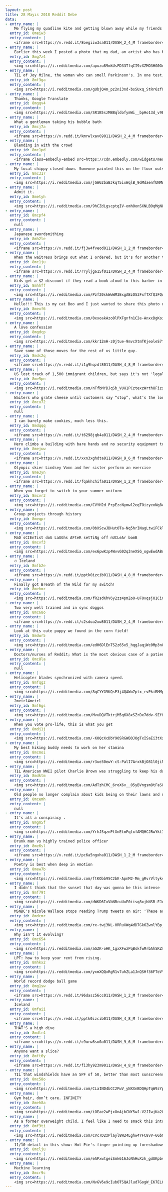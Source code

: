```yaml
---
layout: post
title: 28 Mayıs 2018 Reddit Debe
data:
- entry_name: |
    Me flying my quadline kite and getting blown away while my friends are no help..
  entry_id: 8meiw3
  entry_content: |
    <iframe src=https://v.redd.it/8oegiiw3sa011/DASH_2_4_M frameborder=0></iframe>
- entry_name: |
    Earlier this week I posted a photo that my dad, an artist who has been struggling with depression, had drawn. He was overwhelmed with the response, and said I could post another if I wanted! I had a lot of requests for more of his work, so here’s another piece he’s done.
  entry_id: 8mg7z4
  entry_content: |
    <img src=https://i.redditmedia.com/apuzu89mkUsFD33TfqCI9zXZMO3HG0GdiXDywYs8UD8.jpg?s=67ff59322f7e32efc70deeeacb770de6 frameborder=0>
- entry_name: |
    TIL of Joy Milne, the woman who can smell Parkinson's. In one test, she was given 12 t-shirts, 6 from those who have Parkinson's and 6 from those without. She identified 11 of them but was adamant that one control subject had Parkinson's. 8 months later that subject was diagnosed with Parkinson's.
  entry_id: 8mf3ga
  entry_content: |
    <img src=https://i.redditmedia.com/gUbjQ4m_pz2ni3nd-bsSUxq_StRr6zfUD0eCoJFokyY.jpg?s=1236f331f080ea6fcc3313499ed0a8ae frameborder=0>
- entry_name: |
    Thanks, Google Translate
  entry_id: 8mgqv4
  entry_content: |
    <img src=https://i.redditmedia.com/SR1B5szMBBqldofymWi__bpHo13d_v9E-WWz8tlsj08.jpg?s=3fad582d072e92dd88805099e4e777c6 frameborder=0>
- entry_name: |
    What a gentleman taking his bubble bath
  entry_id: 8mcj7a
  entry_content: |
    <iframe src=https://v.redd.it/kmrwlxav69011/DASH_2_4_M frameborder=0></iframe>
- entry_name: |
    Blending in with the crowd
  entry_id: 8mc1pd
  entry_content: |
    <iframe class=embedly-embed src=https://cdn.embedly.com/widgets/media.html?src=https%3A%2F%2Fgfycat.com%2Fifr%2FIllustriousAmpleClingfish&url=https%3A%2F%2Fgfycat.com%2Fillustriousampleclingfish&image=https%3A%2F%2Fthumbs.gfycat.com%2FIllustriousAmpleClingfish-size_restricted.gif&key=522baf40bd3911e08d854040d3dc5c07&type=text%2Fhtml&schema=gfycat width=600 height=600 scrolling=no frameborder=0 allowfullscreen></iframe>
- entry_name: |
    My local chippy closed down. Someone painted this on the floor outside it.
  entry_id: 8mc317
  entry_content: |
    <img src=https://i.redditmedia.com/jGW62baBJkqT5ixWqlB_9dMdaenfUNMWm8Qt6Pf0AF8.jpg?s=30940855749502a9579162cea6770a28 frameborder=0>
- entry_name: |
    Admit it.
  entry_id: 8metyh
  entry_content: |
    <img src=https://i.redditmedia.com/9hCZdLgscptqIV-omhOonSXNLB9qMgN82jFBkwvxktA.jpg?s=89b3a08ce32d239a7b5501f813151bd7 frameborder=0>
- entry_name: |
  entry_id: 8mcpf4
  entry_content: |
    null
- entry_name: |
    Japanese swordsmithing
  entry_id: 8mh2le
  entry_content: |
    <iframe src=https://v.redd.it/fj3w4fveod011/DASH_1_2_M frameborder=0></iframe>
- entry_name: |
    When the waitress brings out what I ordered, but it's for another table.
  entry_id: 8mc1ju
  entry_content: |
    <iframe src=https://v.redd.it/rryljg615f011/DASH_2_4_M frameborder=0></iframe>
- entry_name: |
    Kids get a $2 discount if they read a book aloud to this barber in Michigan while he sorts them out
  entry_id: 8mhhff
  entry_content: |
    <img src=https://i.redditmedia.com/Pzf20skWwWM3ExgABzOS3FxfTXfQ3FQq3clng8Wr1YE.jpg?s=277f0e8bffffcd3d6fb88068e05a00f0 frameborder=0>
- entry_name: |
    Hello!!! This is my cat Boo and I just wanted to share this photo of her if that's okay.
  entry_id: 8mexf6
  entry_content: |
    <img src=https://i.redditmedia.com/0xxoakAzo0lPXFgnfn1C2e-AnxxDgKoicZb9FgSOYxA.jpg?s=f6ec2f6ecdddbba54a0cbe05a8affd94 frameborder=0>
- entry_name: |
    A love confession
  entry_id: 8mgdcp
  entry_content: |
    <img src=https://i.redditmedia.com/kkr12mH-z0jtue-9mvcXtmTKjeoleS7fYS70o8wpH-8.jpg?s=a0c0e12fe6c7e7f6637b51064aaccbe6 frameborder=0>
- entry_name: |
    Save some of those moves for the rest of us little guy.
  entry_id: 8mds2q
  entry_content: |
    <iframe src=https://v.redd.it/i1g9hqzdt8011/DASH_4_8_M frameborder=0></iframe>
- entry_name: |
    US lost track of 1,500 immigrant children, but says it's not 'legally responsible'
  entry_id: 8me5pn
  entry_content: |
    <img src=https://i.redditmedia.com/nTfbMYDJqSb_VUH1PCztexzWrth8FizzPTttphYV5y8.jpg?s=135d4e76ce78000e6cfd28fa81c9c8c1 frameborder=0>
- entry_name: |
    Waiters who grate cheese until customers say “stop”, what’s the longest you’ve ever gone for?
  entry_id: 8mcu72
  entry_content: |
    null
- entry_name: |
    I can barely make cookies, much less this.
  entry_id: 8mdqqq
  entry_content: |
    <iframe src=https://v.redd.it/t6298jqb4a011/DASH_2_4_M frameborder=0></iframe>
- entry_name: |
    Hero climbs a building with bare hands and no security equipment to save a kid
  entry_id: 8mejuw
  entry_content: |
    <iframe src=https://v.redd.it/xxn3xghdta011/DASH_9_6_M frameborder=0></iframe>
- entry_name: |
    Olympic skier Lindsey Vonn and her sister perform an exercise
  entry_id: 8me3yn
  entry_content: |
    <iframe src=https://v.redd.it/fqakhchifa011/DASH_1_2_M frameborder=0></iframe>
- entry_name: |
    When you forget to switch to your summer uniform
  entry_id: 8mcvr3
  entry_content: |
    <img src=https://i.redditmedia.com/CVYH2d_PrpEzcNymwl2eqTOizyeoNg84JS28uqc6CMI.png?s=9dc9ba0a97229c705e312cf1610ce17c frameborder=0>
- entry_name: |
    Group projects through history
  entry_id: 8meqpr
  entry_content: |
    <img src=https://i.redditmedia.com/0bXScwJDHutOTa-Nq5hrINagLtwiFCklcnCk5XZWpfs.png?s=db3f4572a8e273ff064fb65c199d9df5 frameborder=0>
- entry_name: |
    MaD sCIEnTist doG LaUGhs AFteR setTiNg off nUCLeAr bomB
  entry_id: 8mcvf3
  entry_content: |
    <img src=https://i.redditmedia.com/ex6pwKzp4WvvG02q3neXSG_ogwEwdABdxPQuaHO4KkY.jpg?s=c7c67332ebaac4dc5702b47bad61eff2 frameborder=0>
- entry_name: |
    🔥 Iceland
  entry_id: 8mfb2e
  entry_content: |
    <iframe src=https://v.redd.it/pptk0izcib011/DASH_4_8_M frameborder=0></iframe>
- entry_name: |
    Finally got Breath of the Wild for my switch!
  entry_id: 8mehmr
  entry_content: |
    <img src=https://i.redditmedia.com/fR2sdKhV6y2zz4pmZoO-UFOvqsj01CiG4QUup8--RdU.jpg?s=7e21f167baa07966f7942085f7adddc4 frameborder=0>
- entry_name: |
    Two very well trained and in sync doggos
  entry_id: 8mc68o
  entry_content: |
    <iframe src=https://v.redd.it/c2sdoa2xw8011/DASH_2_4_M frameborder=0></iframe>
- entry_name: |
    Look at this cute puppy we found in the corn field!
  entry_id: 8mdwr5
  entry_content: |
    <img src=https://i.redditmedia.com/edH6DlEnTS2z65x5_hqgJaqjWc0Mp3nGgyZw52pxlTQ.jpg?s=d32d87f7c24ad0fe36bd8a8267a4dd6f frameborder=0>
- entry_name: |
    Doctors/nurses of Reddit; What is the most obvious case of a patient 'faking it' you have ever seen?
  entry_id: 8mc8la
  entry_content: |
    null
- entry_name: |
    Helicopter blades synchronized with camera speed.
  entry_id: 8mfqgz
  entry_content: |
    <img src=https://i.redditmedia.com/8qCYYG5KQsP3j4QAWo7ptx_rvPkiRMMpu6uzYGsiiaI.gif?fm=jpg&s=4a0048f63ff57fe47548a4dc9e8c6af4 frameborder=0>
- entry_name: |
    2meirl4meirl
  entry_id: 8mf6gs
  entry_content: |
    <img src=https://i.redditmedia.com/MvuDQVTktrjM5q6X8xSZrDx7ddv-9ZfHC4igmiy1PVU.jpg?s=64c0f4defe4759179f3338dad1e6308a frameborder=0>
- entry_name: |
    When you vote pro-life, this is what you get
  entry_id: 8mdj1j
  entry_content: |
    <img src=https://i.redditmedia.com/-K0QcXcDbY9OSRGWBOJOgTxISaEi3tXzq6na8TPEFsk.jpg?s=030e5e14f7177f754f05cca4d41c403a frameborder=0>
- entry_name: |
    My best hiking buddy needs to work on her stamina
  entry_id: 8mcmoi
  entry_content: |
    <img src=https://i.redditmedia.com/r3ue30ewY-cS-PalI7ArxkBjO81l0jiNQqom2WizQ14.jpg?s=180c8563e1e7d88308ebe1b794df2620 frameborder=0>
- entry_name: |
    TIL American WWII pilot Charlie Brown was struggling to keep his damaged bomber airborne in the skies over Germany in 1943 when Luftwaffe ace Hanz Stigler flew alongside. Instead of firing due to how much damage the bomber had taken as he thought it would be dishonorable, Stigler gave a salute.
  entry_id: 8mdktm
  entry_content: |
    <img src=https://i.redditmedia.com/AdTzhCMC_6roX6v__05yBVngsm8tFaSQhNTt4GSsTnI.jpg?s=5bf7ed7bbb55f7ae309a7798eac95bbe frameborder=0>
- entry_name: |
    Old people no longer complain about kids being on their lawns and now complain about kids not playing outside
  entry_id: 8mcemh
  entry_content: |
    null
- entry_name: |
    It’s all a conspiracy .
  entry_id: 8mgm5f
  entry_content: |
    <img src=https://i.redditmedia.com/YrhJSqznPtXnEtmFqlxfAMQHCJRwYktI6-iS61IWBGM.jpg?s=0a6a116eb530f02009871746d591fc85 frameborder=0>
- entry_name: |
    Drunk man vs highly trained police officer
  entry_id: 8me6sl
  entry_content: |
    <iframe src=https://v.redd.it/pc6a5ngxha011/DASH_1_2_M frameborder=0></iframe>
- entry_name: |
    Poetry is best when deep in emotion
  entry_id: 8mew7b
  entry_content: |
    <img src=https://i.redditmedia.com/ftKObb95C2bE-ApnM2-Mm_gRvrVltyk47NUGpdtw_EA.jpg?s=8c2288acc845a4caa69ad711694633bd frameborder=0>
- entry_name: |
    I didn't think that the sunset that day was gonna be this intense
  entry_id: 8mf79t
  entry_content: |
    <img src=https://i.redditmedia.com/dWKD6IxVbNBcuUuE0iisq8xjhNSB-FJu32DAZ9D1xyI.jpg?s=d2399e199666fd8d8844c2b7fcdd2d80 frameborder=0>
- entry_name: |
    MSNBC's Nicole Wallace stops reading Trump tweets on air: 'These are boldface lies'
  entry_id: 8mdcmr
  entry_content: |
    <img src=https://i.redditmedia.com/rx-twj3NL-0RRuXWg4dD7Gk6ZwnlYBp_vfKwrVDPwGk.jpg?s=c0c567e1f22dca55014e9ebe18c97414 frameborder=0>
- entry_name: |
    Why isn't it evolving?
  entry_id: 8mc654
  entry_content: |
    <img src=https://i.redditmedia.com/aGZK-oHK_1gxXFwzPqBskfwMrbAhSKZmC1iOe4e96qs.jpg?s=5dff2b1cc761dcecc7ddc2f0c8a85320 frameborder=0>
- entry_name: |
    LPT: how to keep your rent from rising.
  entry_id: 8mhkx2
  entry_content: |
    <img src=https://i.redditmedia.com/yxmXQQxRgR1v7uhZLa1JnQSHf36FTeVYJfup_RvUZRY.png?s=a1632d43ab62444ed80e59edaf48b05a frameborder=0>
- entry_name: |
    World record dodge ball game
  entry_id: 8mg1sw
  entry_content: |
    <iframe src=https://v.redd.it/96dasz56cc011/DASH_1_2_M frameborder=0></iframe>
- entry_name: |
    Iceland
  entry_id: 8mfaii
  entry_content: |
    <iframe src=https://v.redd.it/pptk0izcib011/DASH_4_8_M frameborder=0></iframe>
- entry_name: |
    THAT'S a high dive
  entry_id: 8mdlr4
  entry_content: |
    <iframe src=https://v.redd.it/c9urw8so0a011/DASH_9_6_M frameborder=0></iframe>
- entry_name: |
    Anyone want a slice?
  entry_id: 8mft6y
  entry_content: |
    <iframe src=https://v.redd.it/fi3hy923m9011/DASH_4_8_M frameborder=0></iframe>
- entry_name: |
    TIL that windshields have an SPF of 50, better than most sunscreens.
  entry_id: 8mc58o
  entry_content: |
    <img src=https://i.redditmedia.com/CLaIND4bCC2PwV_yNXXnBDQHpTqW9zYptCYIahnt6KU.jpg?s=5194d961a7f53998aacbc82a154f8d94 frameborder=0>
- entry_name: |
    Gym hair, don’t care. INFINITY
  entry_id: 8meh8a
  entry_content: |
    <img src=https://i.redditmedia.com/iOEae2wPjxOnAjbCNY5wJ-V2JIwjKa28f86qnRtcrcM.jpg?s=46d5fc9ebf0df2d9799337534bdd5a8b frameborder=0>
- entry_name: |
    As a former overweight child, I feel like I need to smack this into every parent's head
  entry_id: 8mf3ti
  entry_content: |
    <img src=https://i.redditmedia.com/CVc7D2zPlayl8W24Lghw4YFC8vV-6GbGN8w0L9NkLb8.jpg?s=4a64a46595af6d02077d2223208cdac7 frameborder=0>
- entry_name: |
    11/10 detail in this show: Hot Pie's finger pointing up foreshadows him going North to defeat the Night King in single combat
  entry_id: 8mclju
  entry_content: |
    <img src=https://i.redditmedia.com/eAPxwtgeiSmk616JoNhHuXzh_gdUKpbvPXuJOe1MUF4.jpg?s=3f572da259c231e727d4a1e1fa72ce99 frameborder=0>
- entry_name: |
    Machine learning
  entry_id: 8mcr9c
  entry_content: |
    <img src=https://i.redditmedia.com/NvGV6e9cIubOTSQAJlud7GogW_EK7EL0pIpaCKF5-f4.jpg?s=92673229780e9df681e513eae57a5fc4 frameborder=0>
---
```

